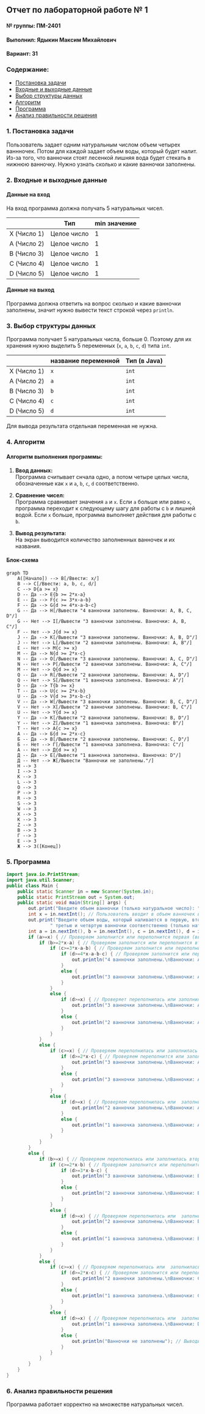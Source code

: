 ## Отчет по лабораторной работе № 1

#### № группы: ПМ-2401

#### Выполнил: Ядыкин Максим Михайлович

#### Вариант: 31

### Cодержание:

- [Постановка задачи](#1-постановка-задачи)
- [Входные и выходные данные](#2-входные-и-выходные-данные)
- [Выбор структуры данных](#3-выбор-структуры-данных)
- [Алгоритм](#4-алгоритм)
- [Программа](#5-программа)
- [Анализ правильности решения](#6-анализ-правильности-решения)

### 1. Постановка задачи

Пользователь задает одним натуральным числом объем четырех ваннночек. Потом для каждой задает объем воды, который будет налит.
Из-за того, что ванночки стоят лесенкой лишняя вода будет стекать в нижнюю ванночку. Нужно узнать сколько и какие ванночки заполнены.

### 2. Входные и выходные данные

#### Данные на вход

На вход программа должна получать 5 натуральных чисел.

|             | Тип         | min значение |
|-------------|-------------|--------------|
| X (Число 1) | Целое число |       1      |
| A (Число 2) | Целое число |       1      |
| B (Число 3) | Целое число |       1      |
| C (Число 4) | Целое число |       1      |
| D (Число 5) | Целое число |       1      |

#### Данные на выход

Программа должна ответить на вопрос сколько и какие ванночки заполнены, значит нужно вывести текст строкой через `println`.

### 3. Выбор структуры данных

Программа получает 5 натуральных числа, больше 0. Поэтому для их хранения
нужно выделить 5 переменных (`x`, `a`, `b`, `c`, `d`) типа `int`.

|             | название переменной | Тип (в Java) | 
|-------------|---------------------|--------------|
| X (Число 1) | `x`                 | `int`        |
| A (Число 2) | `a`                 | `int`        | 
| B (Число 3) | `b`                 | `int`        | 
| C (Число 4) | `c`                 | `int`        | 
| D (Число 5) | `d`                 | `int`        | 

Для вывода результата отдельная переменная не нужна.

### 4. Алгоритм

#### Алгоритм выполнения программы:

1. **Ввод данных:**  
   Программа считывает снчала одно, а потом четыре целых числа, обозначенные как `x` и `a`, `b`, `c`, `d` соответственно.

2. **Сравнение чисел:**  
   Программа сравнивает значения `a` и `x`. Если `a` больше или равно `x`, программа переходит к следующему шагу для
   работы с `b` и лишней водой. Если `x` больше, программа выполняет действия для работы с `b`.
   
4. **Вывод результата:**  
   На экран выводится количество заполненных ванночек и их названия.

#### Блок-схема

```mermaid
graph TD
    A([Начало]) --> B[/Ввести: x/]
    B --> C[/Ввести: a, b, c, d/]
    C --> D{a >= x}
    D -- Да --> E{b >= 2*x-a}
    E -- Да --> F{c >= 3*x-a-b}
    F -- Да --> G{d >= 4*x-a-b-c}
    G -- Да --> H[/Вывести "4 ванночки заполнены. Ванночки: A, B, C, D"/]
    G -- Нет --> I[/Вывести "3 ванночки заполнены. Ванночки: A, B, C"/]
    F -- Нет --> J{d >= x}
    J -- Да --> K[/Вывести "3 ванночки заполнены. Ванночки: A, B, D"/]
    J -- Нет --> L[/Вывести "2 ванночки заполнены. Ванночки: A, B"/]
    E -- Нет --> M{c >= x}
    M -- Да --> N{d >= 2*x-c}
    N -- Да --> O[/Вывести "3 ванночки заполнены. Ванночки: A, C, D"/]
    N -- Нет --> P[/Вывести "2 ванночки заполнены. Ванночки: A, C"/]
    M -- Нет --> Q{d >= x}
    Q -- Да --> R[/Вывести "2 ванночки заполнены. Ванночки: A, D"/]
    Q -- Нет --> S[/Вывести "1 ванночка заполнена. Ванночка: A"/]
    D -- Да --> T{b >= x}
    T -- Да --> U{c >= 2*x-b}
    U -- Да --> V{d >= 3*x-b-c}
    V -- Да --> W[/Вывести "3 ванночки заполнены. Ванночки: B, C, D"/]
    V -- Нет --> X[/Вывести "2 ванночки заполнены. Ванночки: B, C"/]
    U -- Нет --> Y{d >= x}
    Y -- Да --> K[/Вывести "2 ванночки заполнены. Ванночки: B, D"/]
    Y -- Нет --> Z[/Вывести "1 ванночка заполнена. Ванночка: B"/]
    T -- Нет --> А{c >= x}
    А -- Да --> Б{d >= 2*x-c}
    Б -- Да --> В[/Вывести "2 ванночки заполнены. Ванночки: C, D"/]
    Б -- Нет --> Г[/Вывести "1 ванночка заполнена. Ванночка: C"/]
    А -- Нет --> Д{d >= x}
    Д -- Да --> Е[/Вывести "1 ванночка заполнена. Ванночка: D"/]
    Д -- Нет --> Ж[/Вывести "Ванночки не заполнены."/]
    H --> З
    I --> З
    K --> З
    L --> З
    O --> З
    P --> З
    R --> З
    S --> З
    W --> З
    X --> З
    K --> З
    Z --> З
    В --> З
    Г --> З
    Е --> З
    Ж --> З([Конец])

```
### 5. Программа

```java
import java.io.PrintStream;
import java.util.Scanner;
public class Main {
    public static Scanner in = new Scanner(System.in);
    public static PrintStream out = System.out;
    public static void main(String[] args) {
        out.print("Введите объем ванночки (только натуральное число): "); // Просит пользователя ввести объем ванночек
        int x = in.nextInt(); // Пользователь вводит в объем ванночек в переменную 'x'
        out.print("Введите объем воды, который наливается в первую, вторую," +
                " третью и четвртую ванночки соответственно (только натуральные числа): "); // Просит пользователя ввести объем воды, которую будут наливать в ванночки
        int a = in.nextInt(), b = in.nextInt(), c = in.nextInt(), d = in.nextInt(); // Пользователь вводит объем воды в переменные 'A', 'B', 'C', 'D'
        if (a>=x) { // Проверяем заполнится или переполнится первая (вверхняя) ванночка. На мне важно если ванночка заполнится, потому что в остатке получится 0
            if (b>=2*x-a) { // Проверяем заполнится или переполнится вторая ванночка с остатком воды, которая вылилась из первой. Выражение 2*x-a=x-(a-x) дает оставшийся объем ванночки
                if (c>=3*x-a-b) { // Проверяем заполнится или переполнится третья ванночка с остатком воды, которая вылилась из второй. Остаток считали так же, как в предыдущей строчки
                    if (d>=4*x-a-b-c) { // Проверяем заполнится или переполнится четвертая ванночка с остатком воды, которая вылилась из третьей.
                        out.println("4 ванночки заполнены.\nВанночки: A, B, C, D"); // Выводит результат
                    }
                    else {
                        out.println("3 ванночки заполнены.\nВанночки: A, B, C"); // Выводит результат
                    }
                }
                else {
                    if (d>=x) { // Проверяет переполнилась или заполнилась ли четвертая ванночка, когда прошлая не заполнилась или не переполнилась
                        out.println("3 ванночки заполнены.\nВанночки: A, B, D"); // Выводит результат
                    }
                    else {
                        out.println("2 ванночки заполнены.\nВанночки: A, B"); // Выводит результат
                    }
                }
            }
            else {
                if (c>=x) { // Проверяем переполнилась или заполнилась ли третья ванночка
                    if (d>=2*x-c) { // Проверяем переполнится или заполнится четвертая ванночка с остатком воды, которая вылилась из третьей
                        out.println("3 ванночки заполнены.\nВанночки: A, C, D"); // Выводит результат
                    }
                    else {
                        out.println("3 ванночки заполнены.\nВанночки: A, B, C"); // Выводит результат
                    }
                }
                else {
                    if (d>=x) { // Проверяем переполнилась или  заполнилась ли четвертая ванночка
                        out.println("2 ванночки заполнены.\nВанночки: A, D"); // Выводит результат
                    }
                    else {
                        out.println("1 ванночка заполнена.\nВанночки: A"); // Выводит результат
                    }
                }
            }
        }
        else {
            if (b>=x) { // Проверяем переполнилась или заполнилась вторая ванночка
                if (c>=2*x-b) { // Проверяем заполнится или переполнится третья ванночка с остатком воды, которая вылилась из второй
                    if (d>=3*x-b-c) {
                        out.println("3 ванночки заполнены.\nВанночки: B, C, D"); // Выводит результат
                    }
                    else {
                        out.println("2 ванночки заполнены.\nВанночки: B, C"); // Выводит результат
                    }
                }
                else {
                    if (d>=x) { // Проверяем переполнилась или  заполнилась ли четвертая ванночка
                        out.println("2 ванночки заполнены.\nВанночки: B, D"); // Выводит результат
                    }
                    else {
                        out.println("1 ванночка заполнена.\nВанночки: B"); // Выводит результат
                    }
                }
            }
            else {
                if (c>=x) { // Проверяем переполнилась или  заполнилась ли третья ванночка
                    if (d>=2*x-c) { // Проверяем заполнится или переполнится четвертая ванночка с остатком воды, которая вылилась из третьей.
                        out.println("2 ванночки заполнены.\nВанночки: C, D"); // Выводит результат
                    }
                    else {
                        out.println("1 ванночка заполнена.\nВанночки: C"); // Выводит результат
                    }
                }
                else {
                    if (d>=x) { // Проверяем переполнилась или  заполнилась ли четвертая ванночка
                        out.println("1 ванночка заполнена.\nВанночки: D"); // Выводит результат
                    }
                    else {
                        out.println("Ванночки не заполнены"); // Выводит результат
                    }
                }
            }
        }
    }
}
```
### 6. Анализ правильности решения

Программа работает корректно на множестве натуральных чисел.
